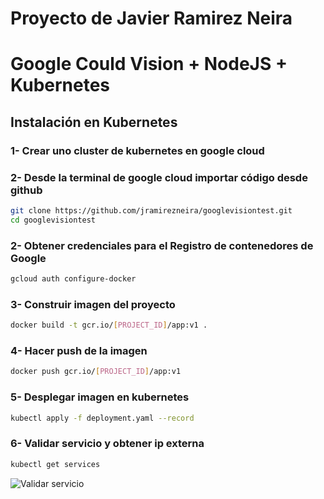 # Proyecto  de Javier Ramirez Neira 
# Google Could Vision + NodeJS + Kubernetes

## Instalación en Kubernetes

### 1- Crear uno cluster de kubernetes en google cloud
### 2- Desde la terminal de google cloud importar código desde github
```bash
git clone https://github.com/jramirezneira/googlevisiontest.git
cd googlevisiontest
```
### 2- Obtener credenciales para el Registro de contenedores de Google
```bash
gcloud auth configure-docker
```
### 3- Construir imagen del proyecto
```bash
docker build -t gcr.io/[PROJECT_ID]/app:v1 .
```
### 4- Hacer push de la imagen
```bash
docker push gcr.io/[PROJECT_ID]/app:v1
```
### 5- Desplegar imagen en kubernetes
```bash
kubectl apply -f deployment.yaml --record
```
### 6- Validar servicio y obtener ip externa
```bash
kubectl get services
```
![Validar servicio](imagereadme/testservices.jpg)